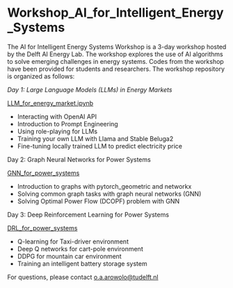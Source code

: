 # Workshop_AI_for_Intelligent_Energy_Systems

The AI for Intelligent Energy Systems Workshop is a 3-day workshop hosted by the Delft AI Energy Lab. The workshop explores the use of AI algorithms to solve emerging challenges in energy systems. Codes from the workshop have been provided for students and researchers. The workshop repository is organized as follows:

*Day 1: Large Language Models (LLMs) in Energy Markets*

[LLM_for_energy_market.ipynb](https://github.com/TU-Delft-AI-Energy-Lab/Workshop_AI_for_Intelligent_Energy_Systems/blob/main/LLM_for_energy_market.ipynb)

* Interacting with OpenAI API
* Introduction to Prompt Engineering
* Using role-playing for LLMs
* Training your own LLM with Llama and Stable Beluga2
* Fine-tuning locally trained LLM to predict electricity price

Day 2: Graph Neural Networks for Power Systems

[GNN_for_power_systems](https://github.com/TU-Delft-AI-Energy-Lab/Workshop_AI_for_Intelligent_Energy_Systems/tree/main/GNN_for_power_systems)

* Introduction to graphs with pytorch_geometric and networkx
* Solving common graph tasks with graph neural networks (GNN)
* Solving Optimal Power Flow (DCOPF) problem with GNN

Day 3: Deep Reinforcement Learning for Power Systems

[DRL_for_power_systems](https://github.com/TU-Delft-AI-Energy-Lab/Workshop_AI_for_Intelligent_Energy_Systems/tree/main/DRL_for_power_systems)

* Q-learning for Taxi-driver environment
* Deep Q networks for cart-pole environment
* DDPG for mountain car environment
* Training an intelligent battery storage system

For questions, please contact o.a.arowolo@tudelft.nl






